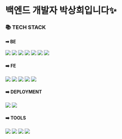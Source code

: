 <h1>백엔드 개발자 박상희입니다✨</h1>

<h3>📚 TECH STACK</h3>
<h4>➡ BE</h4>
<div style="display=flex;">
  <img src="https://img.shields.io/badge/Node.js-339933?style=for-the-badge&logoColor=white&logo=Node.js"/>
  <img src="https://img.shields.io/badge/TypeScript-3178C6?style=for-the-badge&logoColor=white&logo=TypeScript"/>
  <img src="https://img.shields.io/badge/Express-000000?style=for-the-badge&logoColor=white&logo=Express"/>
  <img src="https://img.shields.io/badge/NestJs-E0234E?style=for-the-badge&logoColor=white&logo=NestJs"/>
  <img src="https://img.shields.io/badge/PostgreSQL-4169E1?style=for-the-badge&logoColor=white&logo=PostgreSQL"/>
  <img src="https://img.shields.io/badge/MySQL-4479A1?style=for-the-badge&logoColor=white&logo=MySQL"/>
  <img src="https://img.shields.io/badge/Amazon_RDS-527FFF?style=for-the-badge&logo=amazonrds&logoColor=white"/>
</div>

<h4>➡️ FE</h4>
<div style="display=flex;">
  <img src="https://img.shields.io/badge/HTML5-E34F26?style=for-the-badge&logoColor=white&logo=HTML5"/>
    <img src="https://img.shields.io/badge/CSS3-1572B6?style=for-the-badge&logoColor=white&logo=CSS3"/>
  <img src="https://img.shields.io/badge/JavaScript-F7DF1E?style=for-the-badge&logoColor=white&logo=JavaScript"/>
  <img src="https://img.shields.io/badge/React-61DAFB?style=for-the-badge&logoColor=white&logo=React"/>
  <img src="https://img.shields.io/badge/Next.js-000000?style=for-the-badge&logoColor=white&logo=Next.js"/>
</div>

<h4>➡️ DEPLOYMENT</h4>
<div style="display=flex;">
  <img src="https://img.shields.io/badge/Amazon_AWS-232F3E?style=for-the-badge&logo=amazonaws&logoColor=white"/>
  <img src="https://img.shields.io/badge/Vercel-000000?style=for-the-badge&logoColor=white&logo=Vercel"/>
</div>

<h4>➡️ TOOLS</h4>
<div style="display=flex;">
  <img src="https://img.shields.io/badge/Git-F05032?style=for-the-badge&logoColor=white&logo=Git"/>
  <img src="https://img.shields.io/badge/GitHub-181717?style=for-the-badge&logoColor=white&logo=GitHub"/>
  <img src="https://img.shields.io/badge/Slack-4A154B?style=for-the-badge&logoColor=white&logo=Slack"/>
  <img src="https://img.shields.io/badge/Postman-FF6C37?style=for-the-badge&logoColor=white&logo=Postman"/>
</div>
